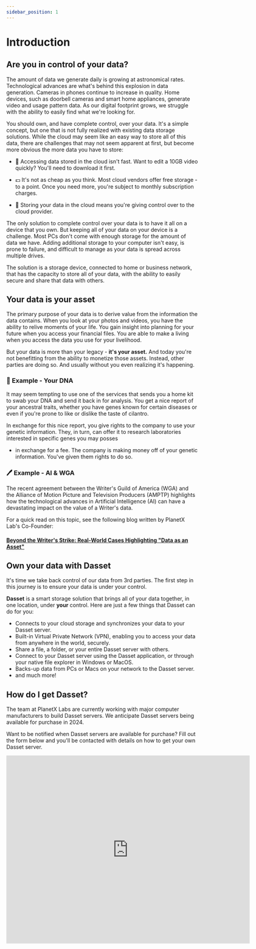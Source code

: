 ```yaml
---
sidebar_position: 1
---
```


# Introduction

## Are you in control of your data?

The amount of data we generate daily is growing at astronomical rates.  Technological
advances are what's behind this explosion in data generation.  Cameras in phones continue
to increase in quality.  Home devices, such as doorbell cameras and smart home appliances,
generate video and usage pattern data.  As our digital footprint grows, we struggle with the
ability to easily find what we're looking for.

You should own, and have complete control, over your data.  It's a simple concept, but one
that is not fully realized with existing data storage solutions.  While the cloud may seem like
an easy way to store all of this data, there are challenges that may not seem apparent at first,
but become more obvious the more data you have to store:

* 🐢 Accessing data stored in the cloud isn't fast.  Want to edit a 10GB video quickly?  You'll 
   need to download it first. 

* 💵  It's not as cheap as you think.  Most cloud vendors offer free storage - to a point.  Once
   you need more, you're subject to monthly subscription charges.

* 🔐 Storing your data in the cloud means you're giving control over to the cloud provider.

The only solution to complete control over your data is to have it all on a device that you own.
But keeping all of your data on your device is a challenge.  Most PCs don't come with enough storage
for the amount of data we have.  Adding additional storage to your computer isn't easy, is prone
to failure, and difficult to manage as your data is spread across multiple drives.

The solution is a storage device, connected to home or business network, that has the capacity
to store all of your data, with the ability to easily secure and share that data with others.

## Your data is your asset

The primary purpose of your data is to derive value from the information the data contains.  When
you look at your photos and videos, you have the ability to relive moments of your life.  You gain
insight into planning for your future when you access your financial files.  You are able to make
a living when you access the data you use for your livelihood.

But your data is more than your legacy - **it's your asset.**  And today you're not benefitting
from the ability to monetize those assets.  Instead, other parties are doing so.  And usually without you even realizing it's happening.

### 🧬 Example - Your DNA 

It may seem tempting to use one of the services that sends you a home kit to swab your DNA and send it back in for analysis.  You get a nice report of your ancestral traits, whether you have 
genes known for certain diseases or even if you're prone to like or dislike the taste of cilantro.

In exchange for this nice report, you give rights to the company to use your genetic information.
They, in turn, can offer it to research laboratories interested in specific genes you may posses
- in exchange for a fee.  The company is making money off of your genetic information.  You've
given them rights to do so.

### 🖊️ Example - AI & WGA 

The recent agreement between the Writer's Guild of America (WGA) and the Alliance of Motion 
Picture and Television Producers (AMPTP) highlights how the technological advances in Artificial
Intelligence (AI) can have a devastating impact on the value of a Writer's data.  

For a quick read on this topic, see the following blog written by PlanetX Lab's Co-Founder: 

#### [**Beyond the Writer's Strike: Real-World Cases Highlighting "Data as an Asset"**](https://www.planetxlabs.io/news-and-articles/beyond-the-writers-strike-real-world-cases-highlighting-data-as-an-asset)

## Own your data with Dasset
It's time we take back control of our data from 3rd parties.  The first step in this journey is to
ensure your data is under your control.  

**Dasset** is a smart storage solution that brings all of your data together, in one location,
under **your** control.  Here are just a few things that Dasset can do for you:

* Connects to your cloud storage and synchronizes your data to your Dasset server.
* Built-in Virtual Private Network (VPN), enabling you to access your data from anywhere in the world, securely.
* Share a file, a folder, or your entire Dasset server with others.
* Connect to your Dasset server using the Dasset application, or through your native file explorer in Windows or MacOS.
* Backs-up data from PCs or Macs on your network to the Dasset server.
* and much more!

## How do I get Dasset?
The team at PlanetX Labs are currently working with major computer manufacturers to build Dasset
servers.  We anticipate Dasset servers being available for purchase in 2024.

Want to be notified when Dasset servers are available for purchase?  Fill out the form below and
you'll be contacted with details on how to get your own Dasset server.

<iframe src="https://docs.google.com/forms/d/e/1FAIpQLSdtX7WZZVRzevYeOTuLcb464uSryYoYqXcFWFas5PJrctFvWA/viewform?embedded=true" width="640" height="493" frameborder="0" marginheight="0" marginwidth="0">Loading…</iframe>